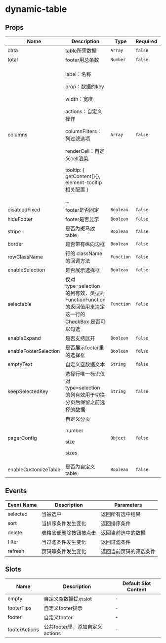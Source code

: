 # dynamic-table

## Props

<!-- @vuese:dynamic-table:props:start -->
|Name|Description|Type|Required|Default|
|---|---|---|---|---|
|data|table所需数据|`Array`|`false`||
|total|footer用总条数|`Number`|`false`|0|
|columns|<p>label：名称</p><p>prop：数据的key</p><p>width：宽度</p><p>actions：自定义操作 </p><p>columnFilters：列过滤选项</p><p>renderCell：自定义cell渲染</p><p>tooltip: { getContent(){}, element-tooltip相关配置 }</p>...|`Array`|`false`||
|disabledFixed|footer是否固定|`Boolean`|`false`|false|
|hideFooter|footer是否显示|`Boolean`|`false`|false|
|stripe|是否为斑马纹 table|`Boolean`|`false`|true|
|border|是否带有纵向边框|`Boolean`|`false`|false|
|rowClassName|行的 className 的回调方法|`Function`|`false`|-|
|enableSelection|是否展示选择框|`Boolean`|`false`|false|
|selectable|仅对 type=selection 的列有效，类型为 FunctionFunction 的返回值用来决定这一行的 CheckBox 是否可以勾选|`Function`|`false`|-|
|enableExpand|是否支持展开|`Boolean`|`false`|false|
|enableFooterSelection|是否展示footer里的选择框|`Boolean`|`false`|true|
|emptyText|自定义空数据文本|`String`|`false`|-|
|keepSelectedKey|选择行唯一标识仅对 type=selection 的列有效用于切换分页后保留之前选择的数据|`String`|`false`|''|
|pagerConfig|自定义分页<p>number</p><p>size</p><p>sizes</p>|`Object`|`false`|[object Object]|
|enableCustomizeTable|是否为自定义table|`Boolean`|`false`|false|

<!-- @vuese:dynamic-table:props:end -->


## Events

<!-- @vuese:dynamic-table:events:start -->
|Event Name|Description|Parameters|
|---|---|---|
|selected|当被选中| 返回所有选中结果|
|sort|当排序条件发生变化| 返回排序条件|
|delete|表格底部删除按钮被点击| 返回当前选中的数据|
|filter|当过滤条件发生变化| 返回过滤条件|
|refresh|页码等条件发生变化| 返回当前页码的筛选条件|

<!-- @vuese:dynamic-table:events:end -->


## Slots

<!-- @vuese:dynamic-table:slots:start -->
|Name|Description|Default Slot Content|
|---|---|---|
|empty|自定义空数据提示slot|-|
|footerTips|自定义footer提示|-|
|footer|自定义footer|-|
|footerActions|公共footer里，添加自定义actions|-|

<!-- @vuese:dynamic-table:slots:end -->



